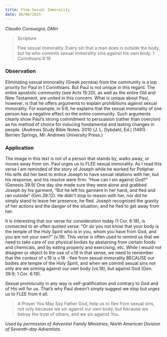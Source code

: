 ```yaml
---
title: Flee Sexual Immorality
date: 08/06/2025
---
```


_Claudio Consuegra, DMin_

> <p>Scripture</p>
> Flee sexual immorality. Every sin that a man does is outside the body, but he who commits sexual immorality sins against his own body. 1 Corinthians 6:18

### Observation

Eliminating sexual immorality (Greek porneia) from the community is a top priority for Paul in 1 Corinthians. But Paul is not unique in this regard. The entire apostolic community (see Acts 15:20), as well as the entire Old and New Testament, are united in this concern. What is unique about Paul, however, is that he offers arguments to explain prohibitions against sexual immorality. For example, in 5:6, he explains that the sexual immorality of one person has a negative effect on the entire community. Such arguments clearly show Paul’s strong commitment to persuasion (rather than coercion) as his method of choice for inducing fundamental and lasting changes in people. (Andrews Study Bible Notes. 2010 (J. L. Dybdahl, Ed.) (1491). Berrien Springs, MI: Andrews University Press.)

### Application

The image in this text is not of a person that stands by, walks away, or moves away from sin. Paul urges us to FLEE sexual immorality. As I read this verse I am reminded of the story of Joseph while he worked for Potiphar. His wife did her best to entice Joseph to have sexual relations with her, but his response, and his resolve were firm: “How can I sin against God?” (Genesis 39:9) One day she made sure they were alone and grabbed Joseph by his garment, “But he left his garment in her hand, and fled and ran outside” (Gen.39:12). He didn’t stop to reason with her, nor did he simply stand to leave her presence, he fled. Joseph recognized the gravity of her actions and the danger of the situation, and he fled to get away from her.

It is interesting that our verse for consideration today (1 Cor. 6:18), is connected to an often quoted verse: “Or do you not know that your body is the temple of the Holy Spirit who is in you, whom you have from God, and you are not your own?” (v.19). This verse is often used to remind us that we need to take care of our physical bodies by abstaining from certain foods and chemicals, and by eating properly and exercising, etc. While I would not disagree or object to the use of v.19 in that sense, we need to remember that the context of v.19 is v.18 - flee from sexual immorality BECAUSE our bodies are temple of the Holy Spirit, and when we commit sexual sins not only are we sinning against our own body (vs.18), but against God (Gen. 39:9; 1 Cor. 6:19).

Sexual promiscuity in any way is self-gratification and contrary to God and of His will for us. That’s why Paul doesn’t simply suggest we stop but urges us to FLEE from it all.

> <callout>A Prayer You May Say</callout>
> Father God, help us to flee from sexual sins, not only because we sin against our own body, but because we betray the trust of others, and we sin against You.

_Used by permission of Adventist Family Ministries, North American Division of Seventh-day Adventists._
